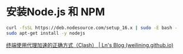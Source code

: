 # 安装Node.js 和 NPM

```sh
curl -fsSL https://deb.nodesource.com/setup_16.x | sudo -E bash -
sudo apt-get install -y nodejs
```

[终端使用代理加速的正确方式（Clash） | Ln's Blog (weilining.github.io)](https://weilining.github.io/294.html)